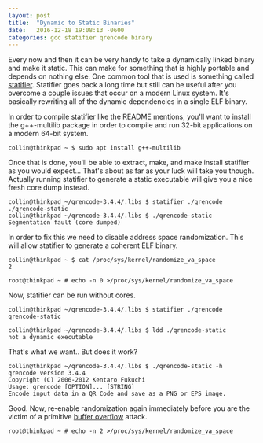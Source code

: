 ```yaml
---
layout: post
title:  "Dynamic to Static Binaries"
date:   2016-12-18 19:08:13 -0600
categories: gcc statifier qrencode binary
---
```

Every now and then it can be very handy to take a dynamically linked binary and make it static. This can make for something that is highly portable and depends on nothing else. One common tool that is used is something called [statifier](http://statifier.sourceforge.net). Statifier goes back a long time but still can be useful after you overcome a couple issues that occur on a modern Linux system. It's basically rewriting all of the dynamic dependencies in a single ELF binary.

In order to compile statifier like the README mentions, you'll want to install the g++-multilib package in order to compile and run 32-bit applications on a modern 64-bit system.

	collin@thinkpad ~ $ sudo apt install g++-multilib

Once that is done, you'll be able to extract, make, and make install statifier as you would expect... That's about as far as your luck will take you though. Actually running statifier to generate a static executable will give you a nice fresh core dump instead.

	collin@thinkpad ~/qrencode-3.4.4/.libs $ statifier ./qrencode ./qrencode-static
	collin@thinkpad ~/qrencode-3.4.4/.libs $ ./qrencode-static 
	Segmentation fault (core dumped)

In order to fix this we need to disable address space randomization. This will allow statifier to generate a coherent ELF binary.

	collin@thinkpad ~ $ cat /proc/sys/kernel/randomize_va_space
	2

	root@thinkpad ~ # echo -n 0 >/proc/sys/kernel/randomize_va_space

Now, statifier can be run without cores.

	collin@thinkpad ~/qrencode-3.4.4/.libs $ statifier ./qrencode qrencode-static

	collin@thinkpad ~/qrencode-3.4.4/.libs $ ldd ./qrencode-static 
	not a dynamic executable

That's what we want.. But does it work?

	collin@thinkpad ~/qrencode-3.4.4/.libs $ ./qrencode-static -h
	qrencode version 3.4.4
	Copyright (C) 2006-2012 Kentaro Fukuchi
	Usage: qrencode [OPTION]... [STRING]
	Encode input data in a QR Code and save as a PNG or EPS image.

Good. Now, re-enable randomization again immediately before you are the victim of a primitive [buffer overflow](https://www.youtube.com/watch?v=1S0aBV-Waeo) attack.

	root@thinkpad ~ # echo -n 2 >/proc/sys/kernel/randomize_va_space

